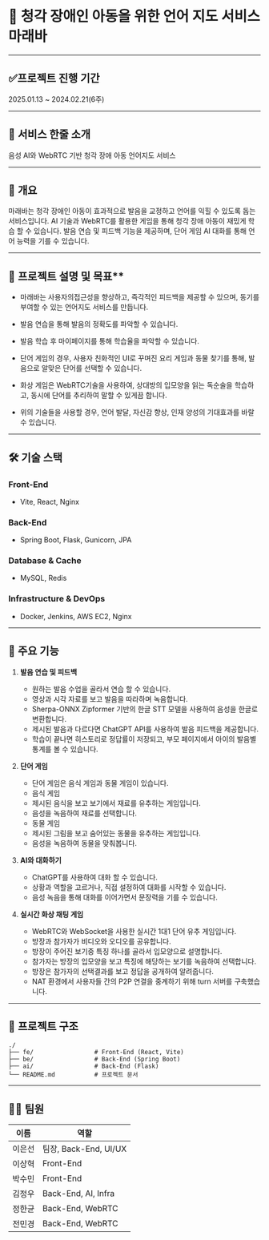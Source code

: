 # 🎯 청각 장애인 아동을 위한 언어 지도 서비스 **마래바**

---
## ✅프로젝트 진행 기간

2025.01.13 ~ 2024.02.21(6주)

---

## 🚩 서비스 한줄 소개
음성 AI와 WebRTC 기반 청각 장애 아동 언어지도 서비스

---
## 📌 개요

마래바는 청각 장애인 아동이 효과적으로 발음을 교정하고 언어를 익힐 수 있도록 돕는 서비스입니다.
AI 기술과 WebRTC를 활용한 게임을 통해 청각 장애 아동이 재밌게 학습 할 수 있습니다.
발음 연습 및 피드백 기능을 제공하며, 단어 게임 AI 대화를 통해 언어 능력을 기를 수 있습니다.

---

## 🚩 프로젝트 설명 및 목표**
- 마래바는 사용자의접근성을 향상하고, 즉각적인 피드백을 제공할 수 있으며, 동기를 부여할 수 있는 언어지도 서비스를 만듭니다.
- 발음 연습을 통해 발음의 정확도를 파악할 수 있습니다.
- 발음 학습 후 마이페이지를 통해 학습율을 파악할 수 있습니다.
- 단어 게임의 경우, 사용자 친화적인 UI로 꾸며진 요리 게임과 동물 찾기를 통해, 발음으로 알맞은 단어를 선택할 수 있습니다.
- 화상 게임은 WebRTC기술을 사용하여, 상대방의 입모양을 읽는 독순술을 학습하고, 동시에 단어를 추리하여 말할 수 있게끔 합니다.

- 위의 기술들을 사용할 경우, 언어 발달, 자신감 향상, 인재 양성의 기대효과를 바랄 수 있습니다.


---

## 🛠️ 기술 스택

### **Front-End**

- Vite, React, Nginx

### **Back-End**

- Spring Boot, Flask, Gunicorn, JPA

### **Database & Cache**

- MySQL, Redis

### **Infrastructure & DevOps**

- Docker, Jenkins, AWS EC2, Nginx

---

## 🚀 주요 기능

1. **발음 연습 및 피드백**

   - 원하는 발음 수업을 골라서 연습 할 수 있습니다.
   - 영상과 시각 자료를 보고 발음을 따라하며 녹음합니다.
   - Sherpa-ONNX Zipformer 기반의 한글 STT 모델을 사용하여 음성을 한글로 변환합니다.
   - 제시된 발음과 다르다면 ChatGPT API를 사용하여 발음 피드백을 제공합니다.
   - 학습이 끝나면 히스토리로 정답률이 저장되고, 부모 페이지에서 아이의 발음별 통계를 볼 수 있습니다.

2. **단어 게임**

   - 단어 게임은 음식 게임과 동물 게임이 있습니다.
   - 음식 게임
   - 제시된 음식을 보고 보기에서 재료를 유추하는 게임입니다.
   - 음성을 녹음하여 재료를 선택합니다.
   - 동물 게임
   - 제시된 그림을 보고 숨어있는 동물을 유추하는 게임입니다.
   - 음성을 녹음하여 동물을 맞춰봅니다.

3. **AI와 대화하기**

   - ChatGPT를 사용하여 대화 할 수 있습니다.
   - 상황과 역할을 고르거나, 직접 설정하여 대화를 시작할 수 있습니다.
   - 음성 녹음을 통해 대화를 이어가면서 문장력을 기를 수 있습니다.

4. **실시간 화상 채팅 게임**

   - WebRTC와 WebSocket을 사용한 실시간 1대1 단어 유추 게임입니다.
   - 방장과 참가자가 비디오와 오디오를 공유합니다.
   - 방장이 주어진 보기중 특징 하나를 골라서 입모양으로 설명합니다.
   - 참가자는 방장의 입모양을 보고 특징에 해당하는 보기를 녹음하여 선택합니다.
   - 방장은 참가자의 선택결과를 보고 정답을 공개하여 알려줍니다.
   - NAT 환경에서 사용자들 간의 P2P 연결을 중계하기 위해 turn 서버를 구축했습니다.


---

## 📂 프로젝트 구조

```plaintext
./
├── fe/                 # Front-End (React, Vite)
├── be/                 # Back-End (Spring Boot)
├── ai/                 # Back-End (Flask)
└── README.md           # 프로젝트 문서
```

---

## 👨‍💻 팀원

| 이름   | 역할                  |
| ------ | --------------------- |
| 이은선 | 팀장, Back-End, UI/UX |
| 이상혁 | Front-End             |
| 박수민 | Front-End             |
| 김정우 | Back-End, AI, Infra   |
| 정한균 | Back-End, WebRTC      |
| 전민경 | Back-End, WebRTC      |
